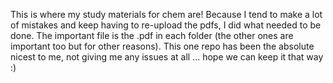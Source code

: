 This is where my study materials for chem are! Because I tend to make a lot of mistakes and keep having to re-upload the pdfs, I did what needed to be done. The important file is the .pdf in each folder (the other ones are important too but for other reasons). This one repo has been the absolute nicest to me, not giving me any issues at all ... hope we can keep it that way :)
